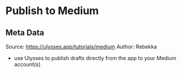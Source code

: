 # Publish to Medium

## Meta Data

Source:  https://ulysses.app/tutorials/medium 
Author: Rebekka

- use Ulysses to publish drafts directly from the app to your Medium account(s)
